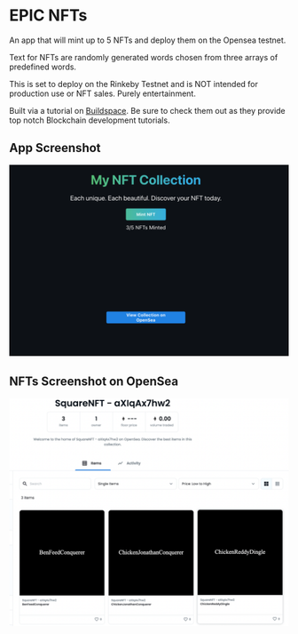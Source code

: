 # EPIC NFTs

An app that will mint up to 5 NFTs and deploy them on the Opensea testnet. 

Text for NFTs are randomly generated words chosen from three arrays of predefined words.

This is set to deploy on the Rinkeby Testnet and is NOT intended for production use or NFT sales. Purely entertainment. 

Built via a tutorial on [Buildspace](https://buildspace.so/). Be sure to check them out as they provide top notch Blockchain development tutorials.

## App Screenshot

![App Screenshot](screenshots/app-screenshot.png)

## NFTs Screenshot on OpenSea

![App Screenshot](screenshots/nfts-screenshot.png)


